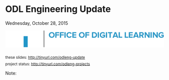 <br />

# ODL Engineering Update

Wednesday, October 28, 2015

<img style="border: none" src="images/MIT_digitallearning_engdept_logo_2@2x.png">

<sub>these slides: http://tinyurl.com/odleng-update</sub><br />
<sub>project status: http://tinyurl.com/odleng-projects</sub>

Note: 
